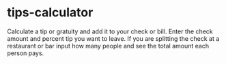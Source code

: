 # tips-calculator
Calculate a tip or gratuity and add it to your check or bill. Enter the check amount and percent tip you want to leave. If you are splitting the check at a restaurant or bar input how many people and see the total amount each person pays.

